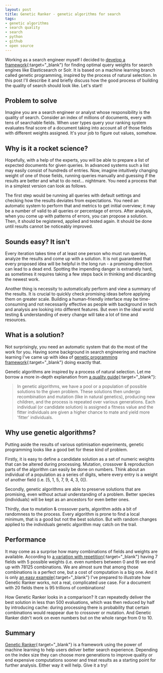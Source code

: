 ```yaml
---
layout: post
title: Genetic Ranker - genetic algorithms for search 
tags:  
- genetic algorithms
- search quality
- search
- python
- github
- open source
---
```


Working as a search engineer myself I decided to [develop a framework](https://github.com/mikolajkania/genetic-ranker){:target="_blank"} for finding optimal query weights for search engines like Elasticsearch or Solr. It is based on a machine learning branch called genetic programming, inspired by the process of natural selection. In this post I'll describe it and briefly discuss how the good process of building the quality of search should look like. Let's start!

<!--excerpt-->

## Problem to solve

Imagine you are a search engineer or analyst whose responsibility is the quality of search. Consider an index of millions of documents, every with tens of searchable fields. When user types query your ranking system evaluates final score of a document taking into account all of those fields with different weights assigned. It's your job to figure out values, somehow.

## Why is it a rocket science?

Hopefully, with a help of the experts, you will be able to prepare a list of expected documents for given queries. In advanced systems such a list may easily consist of hundreds of entries. Now, imagine intuitively changing weight of one of those fields, running queries manually and guessing if the results are better and what to do next... nightmare. You need a process that in a simplest version can look as follows. 

The first step would be running all queries with default settings and checking how the results deviates from expectations. You need an automatic system to perform that and metrics to get initial overview; it may be a number of valid to all queries or percentage of errors. After analysis, when you come up with patterns of errors, you can propose a solution. Then, it should be registered, applied and tested again. It should be done until results cannot be noticeably improved.

## Sounds easy? It isn't

Every iteration takes time of at least one person who must run queries, analyze the results and come up with a solution. It is not guaranteed that every proposed idea will be helpful in the long run - a promising direction can lead to a dead end. Spotting the impending danger is extramely hard, as sometimes it requires taking a few steps back in thinking and discarding the newest work. 

Another thing is necessity to automatically perform and view a summary of the results. It is crucial to quickly check promising ideas before applying them on greater scale. Building a human-friendly interface may be time-consuming and not necessarily effective as people with background in tech and analysis are looking into different features. But even in the ideal world testing & understanding of every change will take a lot of time and resources.   

## What is a solution?

Not surprisingly, you need an automatic system that do the most of the work for you. Having some background in search engineering and machine learning I've came up with idea of [genetic programming framework](https://github.com/mikolajkania/genetic-ranker){:target="_blank"} doing exactly that. 

Genetic algorithms are inspired by a process of natural selection. Let me borrow a more in-depth explanation from [a quality guide](https://www.tutorialspoint.com/genetic_algorithms/genetic_algorithms_quick_guide.htm){:target="_blank"}:
> In genetic algorithms, we have a pool or a population of possible solutions to the given problem. These solutions then undergo recombination and mutation (like in natural genetics), producing new children, and the process is repeated over various generations. Each individual (or candidate solution) is assigned a fitness value and the fitter individuals are given a higher chance to mate and yield more 'fitter' individuals.

## Why use genetic algorithms?

Putting aside the results of various optimisation experiments, genetic programming looks like a good bet for these kind of problem.    

Firstly, it is easy to define a candidate solution as a set of numeric weights that can be altered during processing. Mutation, crossover & reproduction parts of the algorithm can easily be done on numbers. Think about an individual of a population as a series of digits, where every entry is a weight of another field (i.e. [5, 1, 5, 7, 9, 4, 3, 0]). 

Secondly, genetic algorithms are able to preserve solutions that are promising, even without actual understanding of a problem. Better species (individuals) will be kept as an ancestors for even better ones.

Thirdly, due to mutation & crossover parts, algorithm adds a bit of randomness to the process. Every algorithm is prone to find a local minimum, that is a good but not the best solution. But with random changes applied to the individuals genetic algorithm may catch on the trail.  

## Performance

It may come as a surprise how many combinations of fields and weights are available. According to [a variation with repetition](http://www.emathematics.net/combinavrepeticion.php){:target="_blank"} having 7 fields with 5 possible weights (i.e. even numbers between 0 and 9) we end up with 78125 combinations. We are almost sure that among those combinations is a perfect one, but a cost of computation is a big one. And it is only [an easy example](https://github.com/mikolajkania/genetic-ranker#test-it-yourself){:target="_blank"} I've prepared to illustrate how Genetic Ranker works, not a real, complicated use case. For a document with 20 fields there is 95 trillions of combinations!

How Genetic Ranker looks in a comparison? It can repeatedly deliver the best solution in less than 500 evaluations, which was then reduced by half by introducing cache: during processing there is probability that certain combinations would reappear due to crossover or mutation. And Genetic Ranker didn't work on even numbers but on the whole range from 0 to 10.

## Summary

[Genetic Ranker](https://github.com/mikolajkania/genetic-ranker){:target="_blank"} is a framework using the power of machine learning to help users deliver better search experience. Depending on the index size they can choose more generations to improve quality or end expensive computations sooner and treat results as a starting point for further analysis. Either way it will help. Give it a try!
